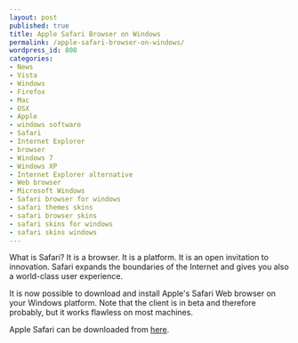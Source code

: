 ```yaml
---
layout: post
published: true
title: Apple Safari Browser on Windows
permalink: /apple-safari-browser-on-windows/
wordpress_id: 808
categories:
- News
- Vista
- Windows
- Firefox
- Mac
- OSX
- Apple
- windows software
- Safari
- Internet Explorer
- browser
- Windows 7
- Windows XP
- Internet Explorer alternative
- Web browser
- Microsoft Windows
- Safari browser for windows
- safari themes skins
- safari browser skins
- safari skins for windows
- safari skins windows
---
```



What is Safari? It is a browser. It is a platform. It is an open invitation to innovation. Safari expands the boundaries of the Internet and gives you also a world-class user experience.

It is now possible to download and install Apple's Safari Web browser on your Windows platform. Note that the client is in beta and therefore probably, but it works flawless on most machines.

Apple Safari can be downloaded from <a href="http://www.apple.com/safari/">here</a>.
